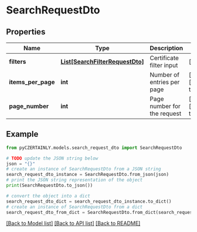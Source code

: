 # SearchRequestDto


## Properties

Name | Type | Description | Notes
------------ | ------------- | ------------- | -------------
**filters** | [**List[SearchFilterRequestDto]**](SearchFilterRequestDto.md) | Certificate filter input | [optional] 
**items_per_page** | **int** | Number of entries per page | [optional] [default to 10]
**page_number** | **int** | Page number for the request | [optional] [default to 1]

## Example

```python
from pyCZERTAINLY.models.search_request_dto import SearchRequestDto

# TODO update the JSON string below
json = "{}"
# create an instance of SearchRequestDto from a JSON string
search_request_dto_instance = SearchRequestDto.from_json(json)
# print the JSON string representation of the object
print(SearchRequestDto.to_json())

# convert the object into a dict
search_request_dto_dict = search_request_dto_instance.to_dict()
# create an instance of SearchRequestDto from a dict
search_request_dto_from_dict = SearchRequestDto.from_dict(search_request_dto_dict)
```
[[Back to Model list]](../README.md#documentation-for-models) [[Back to API list]](../README.md#documentation-for-api-endpoints) [[Back to README]](../README.md)


